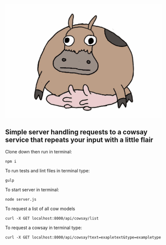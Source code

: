 ![JVS](assets/cow.gif)
## Simple server handling requests to a cowsay service that repeats your input with a little flair

Clone down then run in terminal:
```
npm i
```
To run tests and lint files in terminal type:
```
gulp
```
To start server in terminal:
```
node server.js
```

To request a list of all cow models
```
curl -X GET localhost:8000/api/cowsay/list
```

To request a cowsay in terminal type:
```
curl -X GET localhost:8000/api/cowsay?text=exapletext&type=exampletype
```
